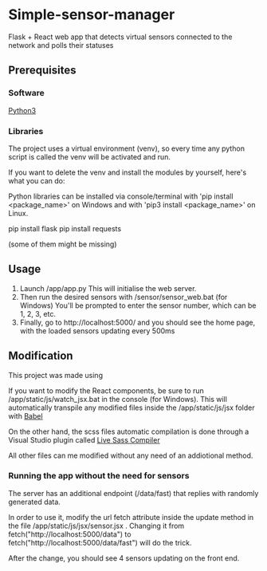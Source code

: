 # Simple-sensor-manager
Flask + React web app that detects virtual sensors connected to the network and polls their statuses

## Prerequisites
### Software
[Python3](https://www.python.org/downloads/)
### Libraries
The project uses a virtual environment (venv), so every time any python script is called the venv will be activated and run.

If you want to delete the venv and install the modules by yourself, here's what you can do:

Python libraries can be installed via console/terminal with 'pip install <package_name>' on Windows and with 'pip3 install <package_name>' on Linux.

pip install flask
pip install requests

(some of them might be missing)

## Usage
1) Launch /app/app.py  This will initialise the web server.
2) Then run the desired sensors with /sensor/sensor_web.bat (for Windows)    You'll be prompted to enter the sensor number, which can be 1, 2, 3, etc.
3) Finally, go to http://localhost:5000/ and you should see the home page, with the loaded sensors updating every 500ms

## Modification
This project was made using 

If you want to modify the React components, be sure to run /app/static/js/watch_jsx.bat in the console (for Windows). This will automatically transpile any modified files inside the /app/static/js/jsx folder with [Babel](https://babeljs.io/)

On the other hand, the scss files automatic compilation is done through a Visual Studio plugin called [Live Sass Compiler](https://github.com/ritwickdey/vscode-live-sass-compiler)

All other files can me modified without any need of an addiotional method.

### Running the app without the need for sensors
The server has an additional endpoint (/data/fast) that replies with randomly generated data.

In order to use it, modify the url fetch attribute inside the update method in the file /app/static/js/jsx/sensor.jsx . Changing it from fetch("http://localhost:5000/data") to fetch("http://localhost:5000/data/fast") will do the trick.

After the change, you should see 4 sensors updating on the front end.
